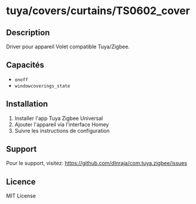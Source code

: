 # tuya/covers/curtains/TS0602_cover

## Description

Driver pour appareil Volet compatible Tuya/Zigbee.

## Capacités

- `onoff`
- `windowcoverings_state`

## Installation

1. Installer l'app Tuya Zigbee Universal
2. Ajouter l'appareil via l'interface Homey
3. Suivre les instructions de configuration

## Support

Pour le support, visitez: https://github.com/dlnraja/com.tuya.zigbee/issues

## Licence

MIT License
